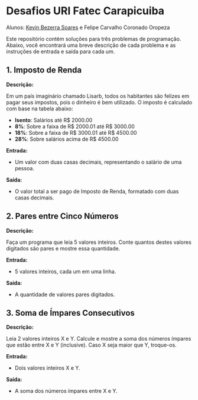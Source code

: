 # Desafios URI Fatec Carapicuiba

Alunos: [Kevin Bezerra Soares](https://github.com/Kevin-pyth]) e Felipe Carvalho Coronado Oropeza

Este repositório contém soluções para três problemas de programação. Abaixo, você encontrará uma breve descrição de cada problema e as instruções de entrada e saída para cada um.

## 1. Imposto de Renda

**Descrição:**

Em um país imaginário chamado Lisarb, todos os habitantes são felizes em pagar seus impostos, pois o dinheiro é bem utilizado. O imposto é calculado com base na tabela abaixo:

- **Isento**: Salários até R$ 2000.00
- **8%**: Sobre a faixa de R$ 2000.01 até R$ 3000.00
- **18%**: Sobre a faixa de R$ 3000.01 até R$ 4500.00
- **28%**: Sobre salários acima de R$ 4500.00

**Entrada:**

- Um valor com duas casas decimais, representando o salário de uma pessoa.

**Saída:**

- O valor total a ser pago de Imposto de Renda, formatado com duas casas decimais.

## 2. Pares entre Cinco Números

**Descrição:**

Faça um programa que leia 5 valores inteiros. Conte quantos destes valores digitados são pares e mostre essa quantidade.

**Entrada:**

- 5 valores inteiros, cada um em uma linha.

**Saída:**

- A quantidade de valores pares digitados.


## 3. Soma de Ímpares Consecutivos

**Descrição:**

Leia 2 valores inteiros X e Y. Calcule e mostre a soma dos números ímpares que estão entre X e Y (inclusive). Caso X seja maior que Y, troque-os.

**Entrada:**

- Dois valores inteiros X e Y.

**Saída:**

- A soma dos números ímpares entre X e Y.
